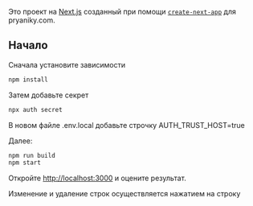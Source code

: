 Это проект на [Next.js](https://nextjs.org) созданный при помощи [`create-next-app`](https://nextjs.org/docs/app/api-reference/cli/create-next-app) для pryaniky.com.

## Начало
Сначала установите зависимости

```bash
npm install
```
Затем добавьте секрет
```bash
npx auth secret
```
В новом файле .env.local добавьте строчку AUTH_TRUST_HOST=true

Далее:

```bash
npm run build
npm start
```

Откройте [http://localhost:3000](http://localhost:3000) и оцените результат.

Изменение и удаление строк осуществляется нажатием на строку
